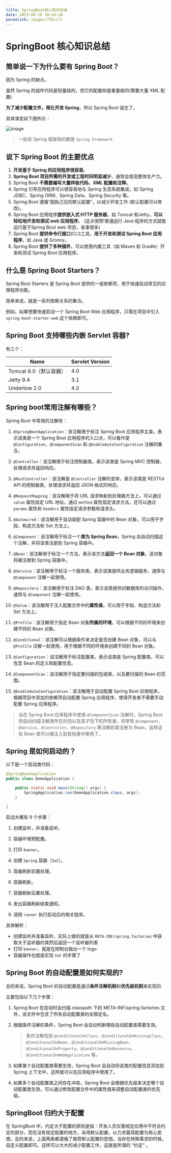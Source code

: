 ```yaml
---
title: SpringBoot核心知识总结
date: 2023-06-16 10:54:18
permalink: /pages/72bcc7/
---
```

# SpringBoot 核心知识总结

## 简单说一下为什么要有 Spring Boot？

因为 Spring 的缺点。

虽然 Spring 的组件代码是轻量级的，但它的配置却是重量级的(需要大量 XML 配置)

**为了减少配置文件，简化开发 Spring**，所以 Spring Boot 诞生了。

具体演变如下图所示：

![image](https://cdn.jsdelivr.net/gh/cmty256/imgs-blog@main/Java/image.2i8cdypu1ws0.webp)

> 一般说 Spring 框架指的都是 `Spring Framework`

## 说下 Spring Boot 的主要优点

1. **开发基于 Spring 的应用程序很容易**。
2. **Spring Boot 项目所需的开发或工程时间明显减少**，通常会提高整体生产力。
3. Spring Boot **不需要编写大量样板代码、XML 配置和注释**。
4. Spring 引导应用程序可以很容易地与 Spring 生态系统集成，如 Spring JDBC、Spring ORM、Spring Data、Spring Security 等。
5. Spring Boot 遵循“固执己见的默认配置”，以减少开发工作 (默认配置可以修改)。
6. Spring Boot 应用程序**提供嵌入式 HTTP 服务器**，如 Tomcat 和Jetty，**可以轻松地开发和测试 web 应用程序**。 (这点很赞!普通运行 Java 程序的方式就能运行基于Spring Boot web 项目，省事很多)
7. Spring Boot **提供命令行接口**(CLI)工具，**用于开发和测试 Spring Boot 应用程序**，如 Java 或 Groovy。
8. Spring Boot **提供了多种插件**，可以使用内置工具（如 Maven 和 Gradle）开发和测试 Spring Boot 应用程序。

## 什么是 Spring Boot Starters？

Spring Boot Starters 是 Spring Boot 提供的一组依赖项，用于快速启动常见的应用程序功能。

简单来说，就是一系列依赖关系的集合。

例如，如果想要快速启动一个 Spring Boot Web 应用程序，只需在项目中引入 `spring-boot-starter-web` 这个依赖即可。

## Spring Boot 支持哪些内嵌 Servlet 容器?

有三个：

| Name                   | Servlet Version |
| ---------------------- | --------------- |
| Tomcat 9.0（默认容器） | 4.0             |
| Jetty 9.4              | 3.1             |
| Undertow 2.0           | 4.0             |

## Spring boot常用注解有哪些？


Spring Boot 中常用的注解有：

1. `@SpringBootApplication`：该注解用于标注 Spring Boot 应用程序主类，表示该类是一个 Spring Boot 应用程序的入口点，可以看作是 `@Configuration`、`@ComponentScan` 和 `@EnableAutoConfiguration` 注解的集合。

   

2. `@Controller`：该注解用于标注控制器类，表示该类是 Spring MVC 控制器，处理请求并返回响应。

3. `@RestController`：该注解是 `@Controller` 注解的变体，表示该类是 RESTful API 的控制器类，处理请求并返回 JSON 格式的响应。

4. `@RequestMapping`：该注解用于将 URL 请求映射到处理器方法上，可以通过 `value` 属性指定 URL 地址，通过 `method` 属性指定请求方法，还可以通过 `params` 属性和 `headers` 属性指定请求参数和请求头。

5. `@Autowired`：该注解用于自动装配 Spring 容器中的 Bean 对象，可以用于字段、构造方法和 Set 方法上。

   

6. `@Component`：该注解用于标注一个**类为 Spring Bean**，Spring 会自动扫描这个注解，并将该类注册到 Spring 容器中。

7. `@Bean`：该注解用于标注一个方法，表示该方法**返回一个 Bean 对象**，该对象将被注册到 Spring 容器中。

   

8. `@Service`：该注解用于标注一个服务类，表示该类提供业务逻辑服务，通常与 `@Component` 注解一起使用。

9. `@Repository`：该注解用于标注 DAO 类，表示该类提供对数据库的访问操作，通常与 `@Component` 注解一起使用。

   

10. `@Value`：该注解用于注入配置文件中的**属性值**，可以用于字段、构造方法和 Set 方法上。

11. `@Profile`：该注解用于指定 Bean 对象**所属的环境**，可以根据不同的环境来创建不同的 Bean 对象。

12. `@Conditional`：该注解可以根据条件来决定是否创建 Bean 对象，可以与 `@Profile` 注解一起使用，用于根据不同的环境来创建不同的 Bean 对象。

    

13. `@Configuration`：该注解用于标注配置类，表示该类是 Spring 配置类，可以包含 Bean 的定义和配置信息。

14. `@ComponentScan`：该注解用于指定要扫描的包或类，以及要扫描的 Bean 的范围。

15. `@EnableAutoConfiguration`：该注解用于自动配置 Spring Boot 应用程序，根据项目中添加的依赖项自动配置 Spring 应用程序，使得开发者不需要手动配置 Spring 应用程序。

> 当在 Spring Boot 应用程序中使用 `@ComponentScan` 注解时，Spring Boot 将自动扫描注解类所在的包以及其子包下的所有类，将带有 `@Component`、`@Service`、`@Controller`、`@Repository` 等注解的类注册为 Bean，这样这些 Bean 就可以被注入到其他类中使用了。

## Spring 是如何启动的？

以下是一个启动类代码：

```java
@SpringBootApplication
public class DemoApplication {

	public static void main(String[] args) {
		SpringApplication.run(DemoApplication.class, args);
	}

}
```

启动大概有 9 个步骤：

1. 创建监听，并准备监听。

2. 容器环境预配置。

3. 打印 `banner`。

4. 创建 `Spring` 容器（`IoC`）。

   

5. 容器刷新前置处理。

6. 容器刷新。

7. 容器刷新后置处理。

8. 发出容器刷新结束通知。

   

9. 调用 `runner` 执行启动后的相关程序。

具体解析：

- 创建监听并准备监听，实际上做的就是从 `META-INF/spring.factories` 中获取关于监听器的类然后返回一个监听器列表
- 打印 `banner`，就是在控制台输出一个 logo
- 容器操作也就是实现 `IoC` 的步骤了

## Spring Boot 的自动配置是如何实现的?

总的来说，Spring Boot 的自动配置是通过**条件注解机制**和**优先级机制**来实现的.

主要包括以下几个步骤：

1. Spring Boot 在启动时会扫描 classpath 下的 META-INF/spring.factories 文件，该文件中包含了所有自动配置类的全限定名。

2. 根据条件注解的条件，Spring Boot 会自动判断哪些自动配置类需要生效。

   > 条件注解包括 `@ConditionalOnClass`、`@ConditionalOnMissingClass`、`@ConditionalOnBean`、`@ConditionalOnMissingBean`、`@ConditionalOnProperty`、`@ConditionalOnResource`、`@ConditionalOnWebApplication` 等。

3. 如果某个自动配置类需要生效，Spring Boot 会自动将该类的配置信息添加到 Spring 上下文中，这样就可以在应用程序中使用了。

4. 如果多个自动配置类之间存在冲突，Spring Boot 会根据优先级来决定哪个自动配置类生效。可以通过修改配置文件中的属性值来调整自动配置类的优先级。

## SpringBoot 归约大于配置

在 SpringBoot 中，约定大于配置的原则是指：开发人员仅需规定应用中不符合约定的部分，而在没有规定配置的地方，采用默认配置，以力求最简配置为核心思想。总的来说，上面两条都遵循了推荐默认配置的思想。当存在特殊需求的时候，自定义配置即可。这样可以大大的减少配置工作，这就是所谓的 “约定” 。
